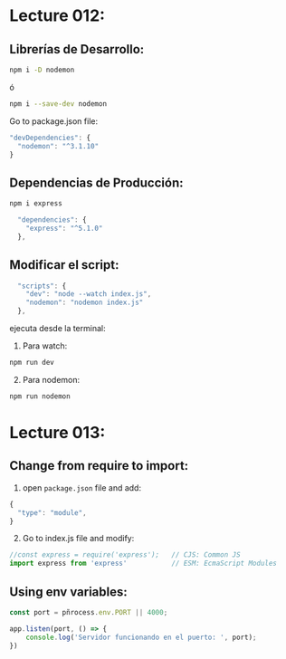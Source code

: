 # Lecture 012:

## Librerías de Desarrollo:
```bash
npm i -D nodemon
```
ó
```bash
npm i --save-dev nodemon
```

Go to package.json file:
```js
"devDependencies": {
  "nodemon": "^3.1.10"
}
```

## Dependencias de Producción:
```bash
npm i express
```

```js
  "dependencies": {
    "express": "^5.1.0"
  },
```

## Modificar el script:
```js
  "scripts": {
    "dev": "node --watch index.js",
    "nodemon": "nodemon index.js"
  },
```
ejecuta desde la terminal:
1. Para watch:
```bash
npm run dev
```

2. Para nodemon:
```bash
npm run nodemon
```

# Lecture 013:

## Change from require to import:
1. open `package.json` file and add:
```js
{
  "type": "module",
}
```

2. Go to index.js file and modify:
```js
//const express = require('express');   // CJS: Common JS
import express from 'express'           // ESM: EcmaScript Modules
```

## Using env variables:
```js
const port = pñrocess.env.PORT || 4000;

app.listen(port, () => {
    console.log('Servidor funcionando en el puerto: ', port);
})
```